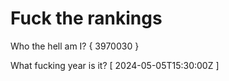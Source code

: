 # Fuck the rankings

Who the hell am I?
{ 3970030 }

What fucking year is it?
[ 2024-05-05T15:30:00Z ]
